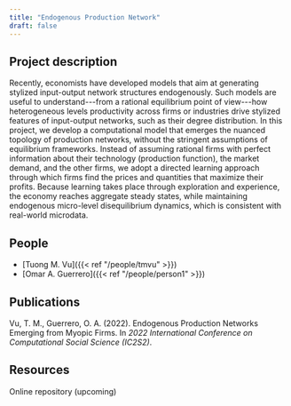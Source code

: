 ```yaml
---
title: "Endogenous Production Network"
draft: false
---
```


## Project description

Recently, economists have developed models that aim at generating stylized input-output network structures endogenously. Such models are useful to understand---from a rational equilibrium point of view---how heterogeneous levels productivity across firms or industries drive stylized features of input-output networks, such as their degree distribution. In this project, we develop a computational model that emerges the nuanced topology of production networks, without the stringent assumptions of equilibrium frameworks. Instead of assuming rational firms with perfect information about their technology (production function), the market demand, and the other firms, we adopt a directed learning approach through which firms find the prices and quantities that maximize their profits. Because learning takes place through exploration and experience, the economy reaches aggregate steady states, while maintaining endogenous micro-level disequilibrium dynamics, which is consistent with real-world microdata.

## People

* [Tuong M. Vu]({{< ref "/people/tmvu" >}}) 
* [Omar A. Guerrero]({{< ref "/people/person1" >}}) 

## Publications

Vu, T. M., Guerrero, O. A. (2022). Endogenous Production Networks Emerging from Myopic Firms. In *2022 International Conference on Computational Social Science (IC2S2)*. 

## Resources

Online repository (upcoming)